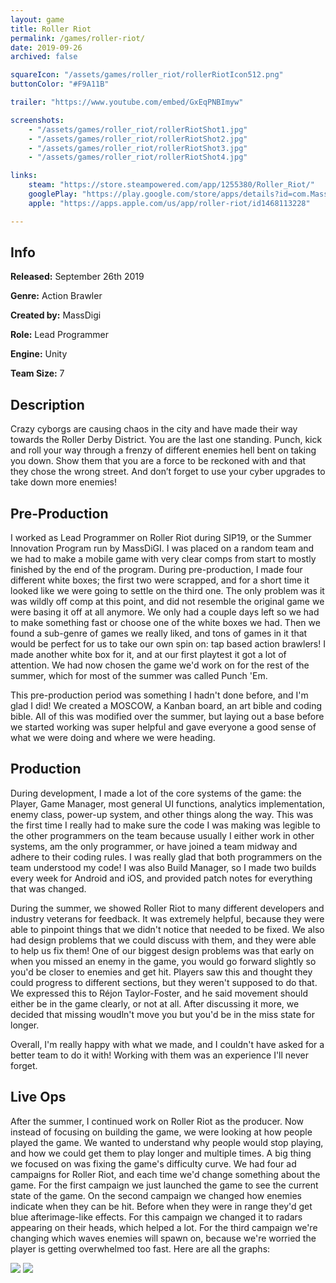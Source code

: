 ```yaml
---
layout: game
title: Roller Riot
permalink: /games/roller-riot/
date: 2019-09-26
archived: false

squareIcon: "/assets/games/roller_riot/rollerRiotIcon512.png"
buttonColor: "#F9A11B"

trailer: "https://www.youtube.com/embed/GxEqPNBImyw"

screenshots:
    - "/assets/games/roller_riot/rollerRiotShot1.jpg"
    - "/assets/games/roller_riot/rollerRiotShot2.jpg"
    - "/assets/games/roller_riot/rollerRiotShot3.jpg"
    - "/assets/games/roller_riot/rollerRiotShot4.jpg"

links:
    steam: "https://store.steampowered.com/app/1255380/Roller_Riot/"
    googlePlay: "https://play.google.com/store/apps/details?id=com.MassDiGI.Banoffee"
    apple: "https://apps.apple.com/us/app/roller-riot/id1468113228"

---
```


## Info
  <p><strong>Released:</strong> September 26th 2019 </p>
  <p><strong>Genre:</strong> Action Brawler</p>
  <p><strong>Created by:</strong> MassDigi </p>
  <p><strong>Role:</strong> Lead Programmer </p>
  <p><strong>Engine:</strong> Unity </p>
  <p><strong>Team Size:</strong> 7 </p>

## Description
Crazy cyborgs are causing chaos in the city and have made their way towards the Roller Derby District. You are the last one standing. Punch, kick and roll your way through a frenzy of different enemies hell bent on taking you down. Show them that you are a force to be reckoned with and that they chose the wrong street. And don’t forget to use your cyber upgrades to take down more enemies!

## Pre-Production
I worked as Lead Programmer on Roller Riot during SIP19, or the Summer Innovation Program run by MassDiGI. I was placed on a random team and we had to make a mobile game with very clear comps from start to mostly finished by the end of the program. During pre-production, I made four different white boxes; the first two were scrapped, and for a short time it looked like we were going to settle on the third one. The only problem was it was wildly off comp at this point, and did not resemble the original game we were basing it off at all anymore. We only had a couple days left so we had to make something fast or choose one of the white boxes we had. Then we found a sub-genre of games we really liked, and tons of games in it that would be perfect for us to take our own spin on: tap based action brawlers! I made another white box for it, and at our first playtest it got a lot of attention. We had now chosen the game we'd work on for the rest of the summer, which for most of the summer was called Punch 'Em.
<p>
This pre-production period was something I hadn't done before, and I'm glad I did! We created a MOSCOW, a Kanban board, an art bible and coding bible. All of this was modified over the summer, but laying out a base before we started working was super helpful and gave everyone a good sense of what we were doing and where we were heading.
</p>

## Production
During development, I made a lot of the core systems of the game: the Player, Game Manager, most general UI functions, analytics implementation, enemy class, power-up system, and other things along the way. This was the first time I really had to make sure the code I was making was legible to the other programmers on the team because usually I either work in other systems, am the only programmer, or have joined a team midway and adhere to their coding rules. I was really glad that both programmers on the team understood my code! I was also Build Manager, so I made two builds every week for Android and iOS, and provided patch notes for everything that was changed.
<p>
During the summer, we showed Roller Riot to many different developers and industry veterans for feedback. It was extremely helpful, because they were able to pinpoint things that we didn't notice that needed to be fixed. We also had design problems that we could discuss with them, and they were able to help us fix them! One of our biggest design problems was that early on when you missed an enemy in the game, you would go forward slightly so you'd be closer to enemies and get hit. Players saw this and thought they could progress to different sections, but they weren't supposed to do that. We expressed this to Réjon Taylor-Foster, and he said movement should either be in the game clearly, or not at all. After discussing it more, we decided that missing woudln't move you but you'd be in the miss state for longer.
</p>  
<p>
Overall, I'm really happy with what we made, and I couldn't have asked for a better team to do it with! Working with them was an experience I'll never forget.
</p>

## Live Ops
After the summer, I continued work on Roller Riot as the producer. Now instead of focusing on building the game, we were looking at how people played the game. We wanted to understand why people would stop playing, and how we could get them to play longer and multiple times. A big thing we focused on was fixing the game's difficulty curve. We had four ad campaigns for Roller Riot, and each time we'd change something about the game. For the first campaign we just launched the game to see the current state of the game. On the second campaign we changed how enemies indicate when they can be hit. Before when they were in range they'd get blue afterimage-like effects. For this campaign we changed it to radars appearing on their heads, which helped a lot. For the third campaign we're changing which waves enemies will spawn on, because we're worried the player is getting overwhelmed too fast. Here are all the graphs:

<p>     
<img class="shot" src="../img/roller_riot/rollerRiotCampaign1.png">
<img class="shot" src="../img/roller_riot/rollerRiotCampaign2.png">
</p>